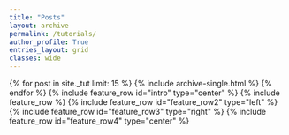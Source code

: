 ```yaml
---
title: "Posts"
layout: archive
permalink: /tutorials/
author_profile: True
entries_layout: grid
classes: wide
---
```


{% for post in site._tut limit: 15 %}
  {% include archive-single.html %}
{% endfor %}
{% include feature_row id="intro" type="center" %}
{% include feature_row %}
{% include feature_row id="feature_row2" type="left" %}
{% include feature_row id="feature_row3" type="right" %}
{% include feature_row id="feature_row4" type="center" %}
